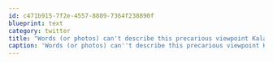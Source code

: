 ```yaml
---
id: c471b915-7f2e-4557-8809-7364f238890f
blueprint: text
category: twitter
title: "Words (or photos) can't describe this precarious viewpoint Kalaulau trail. So I took a video ow.ly/e5XS7"
caption: 'Words (or photos) can''t describe this precarious viewpoint Kalaulau trail. So I took a video <a href="http://ow.ly/e5XS7" title="http://ow.ly/e5XS7" class="link link_untco">ow.ly/e5XS7</a>'
---
```

